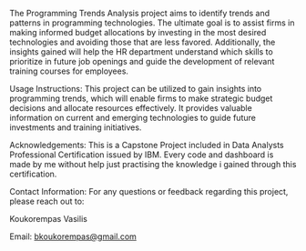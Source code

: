 The Programming Trends Analysis project aims to identify trends and patterns in programming technologies. The ultimate goal is to assist firms in making informed budget allocations by investing in the most desired technologies and avoiding those that are less favored. Additionally, the insights gained will help the HR department understand which skills to prioritize in future job openings and guide the development of relevant training courses for employees.

Usage Instructions:
This project can be utilized to gain insights into programming trends, which will enable firms to make strategic budget decisions and allocate resources effectively. It provides valuable information on current and emerging technologies to guide future investments and training initiatives.

Acknowledgements: This is a Capstone Project included in Data Analysts Professional Certification issued by IBM. Every code and dashboard is made by me without help just practising the knowledge i gained through this certification.

Contact Information:
For any questions or feedback regarding this project, please reach out to:

Koukorempas Vasilis

Email: bkoukorempas@gmail.com
